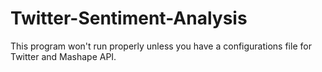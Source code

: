 # Twitter-Sentiment-Analysis

This program won't run properly unless you have a configurations file for Twitter and Mashape API. 
